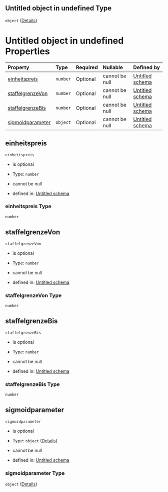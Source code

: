 ## Untitled object in undefined Type

`object` ([Details](preisstaffel.md))

# Untitled object in undefined Properties

| Property                              | Type     | Required | Nullable       | Defined by                                                                                                                                                                                    |
| :------------------------------------ | :------- | :------- | :------------- | :-------------------------------------------------------------------------------------------------------------------------------------------------------------------------------------------- |
| [einheitspreis](#einheitspreis)       | `number` | Optional | cannot be null | [Untitled schema](preisstaffel-properties-einheitspreis.md "https://raw.githubusercontent.com/conuti-gmbh/bo4e/main/schemas/v1/com/Preisstaffel.schema.json#/properties/einheitspreis")       |
| [staffelgrenzeVon](#staffelgrenzevon) | `number` | Optional | cannot be null | [Untitled schema](preisstaffel-properties-staffelgrenzevon.md "https://raw.githubusercontent.com/conuti-gmbh/bo4e/main/schemas/v1/com/Preisstaffel.schema.json#/properties/staffelgrenzeVon") |
| [staffelgrenzeBis](#staffelgrenzebis) | `number` | Optional | cannot be null | [Untitled schema](preisstaffel-properties-staffelgrenzebis.md "https://raw.githubusercontent.com/conuti-gmbh/bo4e/main/schemas/v1/com/Preisstaffel.schema.json#/properties/staffelgrenzeBis") |
| [sigmoidparameter](#sigmoidparameter) | `object` | Optional | cannot be null | [Untitled schema](sigmoidparameter.md "https://raw.githubusercontent.com/conuti-gmbh/bo4e/main/schemas/v1/com/Sigmoidparameter.schema.json#/properties/sigmoidparameter")                     |

## einheitspreis



`einheitspreis`

*   is optional

*   Type: `number`

*   cannot be null

*   defined in: [Untitled schema](preisstaffel-properties-einheitspreis.md "https://raw.githubusercontent.com/conuti-gmbh/bo4e/main/schemas/v1/com/Preisstaffel.schema.json#/properties/einheitspreis")

### einheitspreis Type

`number`

## staffelgrenzeVon



`staffelgrenzeVon`

*   is optional

*   Type: `number`

*   cannot be null

*   defined in: [Untitled schema](preisstaffel-properties-staffelgrenzevon.md "https://raw.githubusercontent.com/conuti-gmbh/bo4e/main/schemas/v1/com/Preisstaffel.schema.json#/properties/staffelgrenzeVon")

### staffelgrenzeVon Type

`number`

## staffelgrenzeBis



`staffelgrenzeBis`

*   is optional

*   Type: `number`

*   cannot be null

*   defined in: [Untitled schema](preisstaffel-properties-staffelgrenzebis.md "https://raw.githubusercontent.com/conuti-gmbh/bo4e/main/schemas/v1/com/Preisstaffel.schema.json#/properties/staffelgrenzeBis")

### staffelgrenzeBis Type

`number`

## sigmoidparameter



`sigmoidparameter`

*   is optional

*   Type: `object` ([Details](sigmoidparameter.md))

*   cannot be null

*   defined in: [Untitled schema](sigmoidparameter.md "https://raw.githubusercontent.com/conuti-gmbh/bo4e/main/schemas/v1/com/Sigmoidparameter.schema.json#/properties/sigmoidparameter")

### sigmoidparameter Type

`object` ([Details](sigmoidparameter.md))
